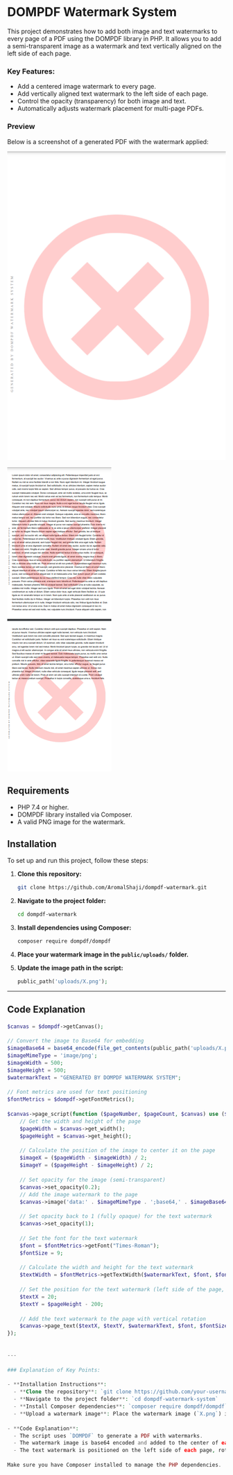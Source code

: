 
# DOMPDF Watermark System

This project demonstrates how to add both image and text watermarks to every page of a PDF using the DOMPDF library in PHP. It allows you to add a semi-transparent image as a watermark and text vertically aligned on the left side of each page.

### Key Features:
- Add a centered image watermark to every page.
- Add vertically aligned text watermark to the left side of each page.
- Control the opacity (transparency) for both image and text.
- Automatically adjusts watermark placement for multi-page PDFs.

### Preview

Below is a screenshot of a generated PDF with the watermark applied:

![PDF Watermark Preview](https://github.com/AromalShaji/dompdf-watermark/blob/main/Screenshot1.png)

![PDF Watermark Preview](https://github.com/AromalShaji/dompdf-watermark/blob/main/Screenshot.png)

## Requirements

- PHP 7.4 or higher.
- DOMPDF library installed via Composer.
- A valid PNG image for the watermark.

## Installation

To set up and run this project, follow these steps:

1. **Clone this repository:**

    ```bash
    git clone https://github.com/AromalShaji/dompdf-watermark.git
    ```

2. **Navigate to the project folder:**

    ```bash
    cd dompdf-watermark
    ```

3. **Install dependencies using Composer:**

    ```bash
    composer require dompdf/dompdf
    ```

4. **Place your watermark image in the `public/uploads/` folder.**

5. **Update the image path in the script:**

    ```php
    public_path('uploads/X.png');
    ```

---

## Code Explanation

```php
$canvas = $dompdf->getCanvas();

// Convert the image to Base64 for embedding
$imageBase64 = base64_encode(file_get_contents(public_path('uploads/X.png')));
$imageMimeType = 'image/png';
$imageWidth = 500;
$imageHeight = 500;
$watermarkText = "GENERATED BY DOMPDF WATERMARK SYSTEM";

// Font metrics are used for text positioning
$fontMetrics = $dompdf->getFontMetrics();

$canvas->page_script(function ($pageNumber, $pageCount, $canvas) use ($fontMetrics, $imageBase64, $imageMimeType, $imageWidth, $imageHeight, $watermarkText) {
    // Get the width and height of the page
    $pageWidth = $canvas->get_width();
    $pageHeight = $canvas->get_height();

    // Calculate the position of the image to center it on the page
    $imageX = ($pageWidth - $imageWidth) / 2;
    $imageY = ($pageHeight - $imageHeight) / 2;

    // Set opacity for the image (semi-transparent)
    $canvas->set_opacity(0.2);  
    // Add the image watermark to the page
    $canvas->image('data:' . $imageMimeType . ';base64,' . $imageBase64, $imageX, $imageY, $imageWidth, $imageHeight, 'png');

    // Set opacity back to 1 (fully opaque) for the text watermark
    $canvas->set_opacity(1);

    // Set the font for the text watermark
    $font = $fontMetrics->getFont("Times-Roman");
    $fontSize = 9;

    // Calculate the width and height for the text watermark
    $textWidth = $fontMetrics->getTextWidth($watermarkText, $font, $fontSize);

    // Set the position for the text watermark (left side of the page, vertically aligned)
    $textX = 20;
    $textY = $pageHeight - 200; 

    // Add the text watermark to the page with vertical rotation
    $canvas->page_text($textX, $textY, $watermarkText, $font, $fontSize, [0.5, 0.5, 0.5], 0.0, 3, -90);
});


---

### Explanation of Key Points:

- **Installation Instructions**: 
  - **Clone the repository**: `git clone https://github.com/your-username/dompdf-watermark-system.git`
  - **Navigate to the project folder**: `cd dompdf-watermark-system`
  - **Install Composer dependencies**: `composer require dompdf/dompdf`
  - **Upload a watermark image**: Place the watermark image (`X.png`) inside the `public/uploads/` directory.

- **Code Explanation**:
  - The script uses `DOMPDF` to generate a PDF with watermarks.
  - The watermark image is base64 encoded and added to the center of each page with a low opacity.
  - The text watermark is positioned on the left side of each page, rotated, and with added spacing between the characters.

Make sure you have Composer installed to manage the PHP dependencies.
